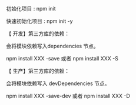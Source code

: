  初始化项目  : npm init

 快速初始化项目  : npm init  -y



【 开发】第三方库的依赖：

会将模块依赖写入dependencies 节点。

 npm install  XXX  -save    或者    npm install  XXX  -S        



【 生产】第三方库的依赖：

会将模块依赖写入 devDependencies 节点。

 npm install  XXX  -save-dev    或者    npm install  XXX  -D

